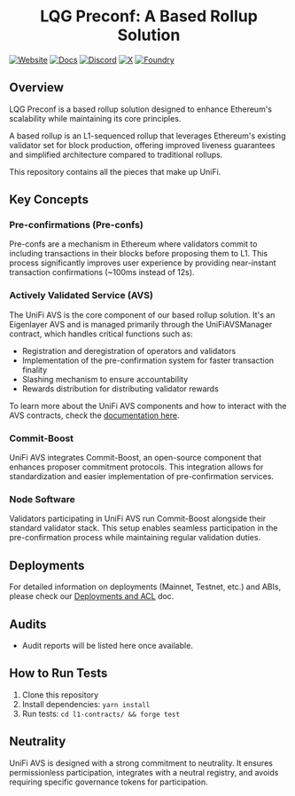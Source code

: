 # <h1 align="center">LQG Preconf: A Based Rollup Solution</h1>

[![Website][Website-badge]][Website] [![Docs][docs-badge]][docs]
[![Discord][discord-badge]][discord] [![X][X-badge]][X] [![Foundry][foundry-badge]][foundry]

[Website-badge]: https://img.shields.io/badge/WEBSITE-8A2BE2
[Website]: https://unifi.LQG.fi
[X-badge]: https://img.shields.io/twitter/follow/LQG_unifi
[X]: https://twitter.com/LQG_unifi
[discord-badge]: https://dcbadge.vercel.app/api/server/LQGfi?style=flat
[discord]: https://discord.gg/LQGfi
[docs-badge]: https://img.shields.io/badge/DOCS-8A2BE2
[docs]: https://unifi.LQG.fi/files/LQG-UniFi-Litepaper.pdf
[foundry]: https://getfoundry.sh
[foundry-badge]: https://img.shields.io/badge/Built%20with-Foundry-FFDB1C.svg

## Overview

LQG Preconf is a based rollup solution designed to enhance Ethereum's scalability while maintaining its core principles.

A based rollup is an L1-sequenced rollup that leverages Ethereum's existing validator set for block production, offering improved liveness guarantees and simplified architecture compared to traditional rollups.

This repository contains all the pieces that make up UniFi.

## Key Concepts

### Pre-confirmations (Pre-confs)

Pre-confs are a mechanism in Ethereum where validators commit to including transactions in their blocks before proposing them to L1. This process significantly improves user experience by providing near-instant transaction confirmations (~100ms instead of 12s).

### Actively Validated Service (AVS)
The UniFi AVS is the core component of our based rollup solution. It's an Eigenlayer AVS and is managed primarily through the UniFiAVSManager contract, which handles critical functions such as:

- Registration and deregistration of operators and validators
- Implementation of the pre-confirmation system for faster transaction finality
- Slashing mechanism to ensure accountability
- Rewards distribution for distributing validator rewards

To learn more about the UniFi AVS components and how to interact with the AVS contracts, check the [documentation here](l1-contracts/docs/readme.md).

### Commit-Boost

UniFi AVS integrates Commit-Boost, an open-source component that enhances proposer commitment protocols. This integration allows for standardization and easier implementation of pre-confirmation services.

### Node Software

Validators participating in UniFi AVS run Commit-Boost alongside their standard validator stack. This setup enables seamless participation in the pre-confirmation process while maintaining regular validation duties.

## Deployments

For detailed information on deployments (Mainnet, Testnet, etc.) and ABIs, please check our [Deployments and ACL](./docs/README.md) doc.

## Audits

- Audit reports will be listed here once available.

## How to Run Tests

1. Clone this repository
2. Install dependencies: `yarn install`
3. Run tests: `cd l1-contracts/ && forge test`


## Neutrality

UniFi AVS is designed with a strong commitment to neutrality. It ensures permissionless participation, integrates with a neutral registry, and avoids requiring specific governance tokens for participation.
